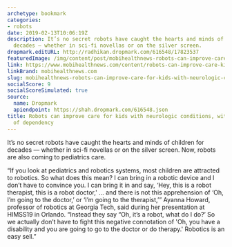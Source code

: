 ```yaml
---
archetype: bookmark
categories:
- robots
date: 2019-02-13T10:06:19Z
description: It’s no secret robots have caught the hearts and minds of children for
  decades — whether in sci-fi novellas or on the silver screen.
dropmark.editURL: http://radhikan.dropmark.com/616548/17823537
featuredImage: /img/content/post/mobihealthnews-robots-can-improve-care-for-kids-with-neurologic-conditions-with-some-risk-of-dependency.jpg
link: https://www.mobihealthnews.com/content/robots-can-improve-care-kids-neurologic-conditions-%E2%80%94-some-risk-dependency
linkBrand: mobihealthnews.com
slug: mobihealthnews-robots-can-improve-care-for-kids-with-neurologic-conditions-with-some-risk-of-dependency
socialScore: 9
socialScoreSimulated: true
source:
  name: Dropmark
  apiendpoint: https://shah.dropmark.com/616548.json
title: Robots can improve care for kids with neurologic conditions, with some risk
  of dependency
---
```

It’s no secret robots have caught the hearts and minds of children for decades — whether in sci-fi novellas or on the silver screen. Now, robots are also coming to pediatrics care. 

“If you look at pediatrics and robotics systems, most children are attracted to robotics. So what does this mean? I can bring in a robotic device and I don’t have to convince you. I can bring it in and say, ‘Hey, this is a robot therapist, this is a robot doctor,' ... and there is not this apprehension of ‘Oh, I’m going to the doctor,’ or ‘I’m going to the therapist,’” Ayanna Howard, professor of robotics at Georgia Tech, said during her presentation at HIMSS19 in Orlando. “Instead they say “Oh, it’s a robot, what do I do?’ So we actually don’t have to fight this negative connotation of 'Oh, you have a disability and you are going to go to the doctor or do therapy.' Robotics is an easy sell.”

